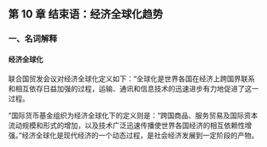 ## 第 10 章 结束语：经济全球化趋势

### 一、名词解释

#### 经济全球化

联合国贸发会议对经济全球化定义如下：“全球化是世界各国在经济上跨国界联系和相互依存日益加强的过程，运输、通讯和信息技术的迅速进步有力地促进了这一过程。

”国际货币基金组织为经济全球化下的定义则是：“跨国商品、服务贸易及国际资本流动规模和形式的增加，以及技术广泛迅速传播使世界各国经济的相互依赖性增强。”经济全球化是现代经济的一个动态过程，是社会经济发展到一定阶段的产物。
